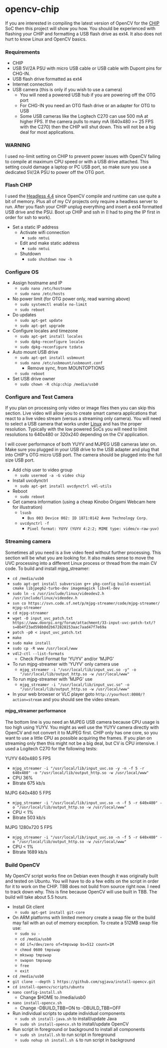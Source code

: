 # opencv-chip
If you are interested in compiling the latest version of OpenCV for the [CHIP](https://getchip.com/pages/chip) SoC then this project will show you how. You should be experienced with flashing your CHIP and formatting a USB flash drive as ext4. It also does not hurt to know Linux and OpenCV basics.

### Requirements
* CHIP
* USB 5V/2A PSU with micro USB cable or USB cable with Dupont pins for CHG-IN.
* USB flash drive formatted as ext4
* Internet connection
* USB camera (this is only if you wish to use a camera)
    * You will need a powered USB hub if you are powering off the OTG port
    * For CHG-IN you need an OTG flash drive or an adapter for OTG to USB
    * Some USB cameras like the Logitech C270 can use 500 mA at higher FPS. If the camera pulls to many mA (640x480 >= 25 FPS with the C270) then the CHIP will shut down. This will not be a big deal for most applications.

### WARNING
I used no-limit setting on CHIP to prevent power issues with OpenCV failing to compile at maximum CPU speed or with a USB drive attached. This setting could damage a laptop or PC USB port, so make sure you use a dedicated 5V/2A PSU to power off the OTG port.

### Flash CHIP
I used the [Headless 4.4](https://bbs.nextthing.co/t/chip-os-4-4-released-vga-hdmi-and-more/4319) since OpenCV compile and runtime can use quite a bit of memory. Plus all of my CV projects only require a headless server to run. After you flash your CHIP unplug everything and insert a ext4 formatted USB drive and the PSU. Boot up CHIP and ssh in (I had to ping the IP first in order for ssh to work).

* Set a static IP address
    * Activate wifi connection
         * `sudo nmtui`
    * Edit and make static address
         * `sudo nmtui`
    * Shutdown
         * `sudo shutdown now -h`

### Configure OS
* Assign hostname and IP
    * `sudo nano /etc/hostname`
    * `sudo nano /etc/hosts`
* No power limit (for OTG power only, read warning above)
    * `sudo systemctl enable no-limit`
    * `sudo reboot`
* Do updates
    * `sudo apt-get update`
    * `sudo apt-get upgrade`
* Configure locales and timezone
    * `sudo apt-get install locales`
    * `sudo dpkg-reconfigure locales`
    * `sudo dpkg-reconfigure tzdata`
* Auto mount USB drive
    * `sudo apt-get install usbmount`
    * `sudo nano /etc/usbmount/usbmount.conf`
         * Remove sync, from MOUNTOPTIONS
    * `sudo reboot`
* Set USB drive owner
    * `sudo chown -R chip:chip /media/usb0`

### Configure and Test Camera
If you plan on processing only video or image files then you can skip this section. Live video will allow you to create smart camera applications that react to a live video stream (versus a streaming only camera). You will need to select a USB camera that works under [Linux](http://elinux.org/RPi_USB_Webcams) and has the proper resolution. Typically with the low powered SoCs you will need to limit resolutions to 640x480 or 320x240 depending on the CV application.

I will cover performance of both YUYV and MJPEG USB cameras later on. Make sure you plugged in your USB drive to the USB adapter and plug that into CHIP's OTG micro USB port. The camera should be plugged into the full size USB port.
* Add chip user to video group
    * `sudo usermod -a -G video chip`
* Install uvcdynctrl
    * `sudo apt-get install uvcdynctrl v4l-utils`
* Reboot
    * `sudo reboot`
* Get camera information (using a cheap Kinobo Origami Webcam here for illustration)
    * `lsusb`
         * `Bus 003 Device 002: ID 1871:0142 Aveo Technology Corp.`
    * `uvcdynctrl -f`
         * `Pixel format: YUYV (YUYV 4:2:2; MIME type: video/x-raw-yuv)`
 
### Streaming camera
Sometimes all you need is a live video feed without further processing. This section will be what you are looking for. It also makes sense to move the UVC processing into a different Linux process or thread from the main CV code. To build and install mjpg_streamer:
* `cd /media/usb0`
* `sudo apt-get install subversion g++ pkg-config build-essential cmake libjpeg62-turbo-dev imagemagick libv4l-dev`
* `sudo ln -s /usr/include/linux/videodev2.h /usr/include/linux/videodev.h`
* `svn co https://svn.code.sf.net/p/mjpg-streamer/code/mjpg-streamer/ mjpg-streamer`
* `cd mjpg-streamer`
* `wget -O input_uvc_patch.txt https://www.doorpi.org/forum/attachment/33-input-uvc-patch-txt/?s=8b4f23ad598b0d2b672828153aac7aad47f7e69a`
* `patch -p0 < input_uvc_patch.txt`
* `make`
* `sudo make install`
* `sudo cp -R www /usr/local/www`
* `v4l2-ctl --list-formats`
    * Check Pixel Format for 'YUYV' and/or 'MJPG'
* To run mjpg-streamer with 'YUYV' only camera use
    * `mjpg_streamer -i "/usr/local/lib/input_uvc.so -y" -o "/usr/local/lib/output_http.so -w /usr/local/www"`
* To run mjpg-streamer with 'MJPG' use
    * `mjpg_streamer -i "/usr/local/lib/input_uvc.so" -o "/usr/local/lib/output_http.so -w /usr/local/www"`
* In your web browser or VLC player goto `http://yourhost:8080/?action=stream` and you should see the video stream.

#### mjpg_streamer performance
The bottom line is you need an MJPEG USB camera because CPU usage is too high using YUYV. You might as well use the YUYV camera directly with OpenCV and not convert it to MJPEG first. CHIP only has one core, so you want to use a little CPU as possible acquiring the frames. If you plan on streaming only then this might not be a big deal, but CV is CPU intensive. I used a Logitech C270 for the following tests:

YUYV 640x480 5 FPS
* `mjpg_streamer -i "/usr/local/lib/input_uvc.so -y -n -f 5 -r 640x480" -o "/usr/local/lib/output_http.so -w /usr/local/www"`
* CPU 36%
* Bitrate 675 kb/s

MJPG 640x480 5 FPS
* `mjpg_streamer -i "/usr/local/lib/input_uvc.so -n -f 5 -r 640x480" -o "/usr/local/lib/output_http.so -w /usr/local/www"`
* CPU < 1%
* Bitrate 503 kb/s

MJPG 1280x720 5 FPS
* `mjpg_streamer -i "/usr/local/lib/input_uvc.so -n -f 5 -r 640x480" -o "/usr/local/lib/output_http.so -w /usr/local/www"`
* CPU < 1%
* Bitrate 1689 kb/s

### Build OpenCV
My OpenCV script works fine on Debian even though it was originally built and tested on Ubuntu. You will have to do a few edits on the script in order for it to work on the CHIP. TBB does not build from source right now. I need to track down why. This is fine because OpenCV will use built in TBB. The build will take about 5.5 hours.
* Install Git client
    * `sudo apt-get install git-core`
* On ARM platforms with limited memory create a swap file or the build may fail
with an out of memory exception. To create a 512MB swap file use:
    * `sudo su -`
    * `cd /media/usb0`
    * `dd if=/dev/zero of=tmpswap bs=512 count=1M`
    * `chmod 0600 tmpswap`
    * `mkswap tmpswap`
    * `swapon tmpswap`
    * `free`
    * `exit`
* `cd /media/usb0`
* `git clone --depth 1 https://github.com/sgjava/install-opencv.git`
* `cd install-opencv/scripts/ubuntu`
* `nano config-install.sh`
    * Change $HOME to /media/usb0
* `nano install-opencv.sh`
    * Change -DBUILD_TBB=ON to -DBUILD_TBB=OFF
* Run individual scripts to update individual components
    * `sudo sh install-java.sh` to install/update Java
    * `sudo sh install-opencv.sh` to install/update OpenCV
* Run script in foreground or background to install all components
    * `sudo sh install.sh` to run script in foreground
    * `sudo nohup sh install.sh &` to run script in background
